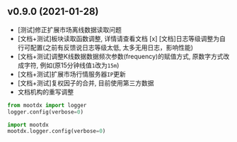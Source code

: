 
## v0.9.0 (2021-01-28)

* [测试]修正扩展市场离线数据读取问题
* [文档+测试]板块读取函数调整, 详情请查看文档
[x] [文档]日志等级调整为自行可配置(之前有反馈说日志等级太低, 太多无用日志，影响性能)
* [文档+测试]调整K线数据数据频次参数(frequency)的赋值方式, 原数字方式改成字符, 例如(原15分钟线值`1`改为`15m`)
* [文档+测试]扩展市场行情服务器`IP`更新
* [文档+测试]复权因子的合并, 目前使用第三方数据
* 文档机构的重写调整

```python
from mootdx import logger
logger.config(verbose=0)
```

```python
import mootdx
mootdx.logger.config(verbose=0)
```
